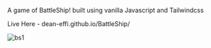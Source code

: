 A game of BattleShip! built using vanilla Javascript and Tailwindcss

Live Here - dean-effi.github.io/BattleShip/


![bs1](https://user-images.githubusercontent.com/111350470/235066054-369603d1-a46a-4058-b83d-b166575ff0ac.png)
